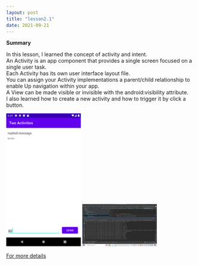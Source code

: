 ```yaml
---
layout: post
title: "lesson2.1"
date: 2021-09-21
---
```



**Summary**

In this lesson, I learned the concept of activity and intent.  
An Activity is an app component that provides a single screen focused on a single user task.  
Each Activity has its own user interface layout file.  
You can assign your Activity implementations a parent/child relationship to enable Up navigation within your app.  
A View can be made visible or invisible with the android:visibility attribute.  
I also learned how to create a new activity and how to trigger it by click a button.

<img src="https://raw.githubusercontent.com/ColeFang/NeuCS5520_projects/ph-pages/lesson2/lesson2.1_1.png" alt="drawing" width="200"/>

<img src="https://raw.githubusercontent.com/ColeFang/NeuCS5520_projects/ph-pages/lesson2/lesson2.2_1.png" alt="drawing" width="200"/>

[For more details](https://github.com/ColeFang/cs5520projects/tree/main/lesson2.1)

